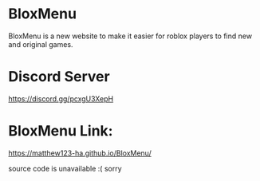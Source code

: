 # BloxMenu
BloxMenu is a new website to make it easier for roblox players to find new and original games.
# Discord Server
https://discord.gg/pcxgU3XepH
# BloxMenu Link:
https://matthew123-ha.github.io/BloxMenu/

source code is unavailable :( sorry
